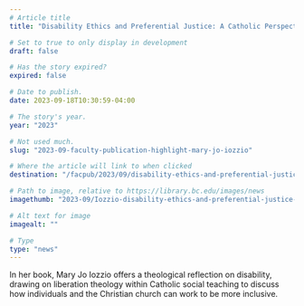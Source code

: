 ```yaml
---
# Article title
title: "Disability Ethics and Preferential Justice: A Catholic Perspective"

# Set to true to only display in development
draft: false

# Has the story expired?
expired: false

# Date to publish. 
date: 2023-09-18T10:30:59-04:00

# The story's year.
year: "2023"

# Not used much.
slug: "2023-09-faculty-publication-highlight-mary-jo-iozzio"

# Where the article will link to when clicked
destination: "/facpub/2023/09/disability-ethics-and-preferential-justice/"

# Path to image, relative to https://library.bc.edu/images/news
imagethumb: "2023-09/Iozzio-disability-ethics-and-preferential-justice-screenshot.jpg"

# Alt text for image
imagealt: ""

# Type
type: "news"
---
```


In her book, Mary Jo Iozzio offers a theological reflection on disability, drawing on liberation theology within Catholic social teaching to discuss how individuals and the Christian church can work to be more inclusive.
